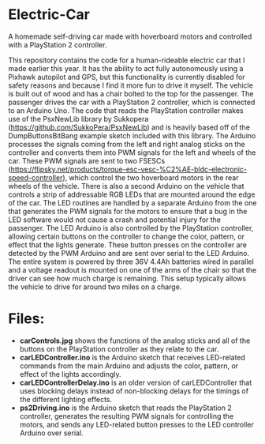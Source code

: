 # Electric-Car
A homemade self-driving car made with hoverboard motors and controlled with a PlayStation 2 controller.

This repository contains the code for a human-rideable electric car that I made earlier this year. It has the ability to act fully autonomously using a Pixhawk autopilot and GPS, but this functionality is currently disabled for safety reasons and because I find it more fun to drive it myself. The vehicle is built out of wood and has a chair bolted to the top for the passenger. The passenger drives the car with a PlayStation 2 controller, which is connected to an Arduino Uno. The code that reads the PlayStation controller makes use of the PsxNewLib library by Sukkopera (https://github.com/SukkoPera/PsxNewLib) and is heavily based off of the DumpButtonsBitBang example sketch included with this library. The Arduino processes the signals coming from the left and right analog sticks on the controller and converts them into PWM signals for the left and wheels of the car. These PWM signals are sent to two FSESCs (https://flipsky.net/products/torque-esc-vesc-%C2%AE-bldc-electronic-speed-controller), which control the two hoverboard motors in the rear wheels of the vehicle. There is also a second Arduino on the vehicle that controls a strip of addressable RGB LEDs that are mounted around the edge of the car. The LED routines are handled by a separate Arduino from the one that generates the PWM signals for the motors to ensure that a bug in the LED software would not cause a crash and potential injury for the passenger. The LED Arduino is also controlled by the PlayStation controller, allowing certain buttons on the controller to change the color, pattern, or effect that the lights generate. These button presses on the controller are detected by the PWM Arduino and are sent over serial to the LED Arduino. The entire system is powered by three 36V 4.4Ah batteries wired in parallel and a voltage readout is mounted on one of the arms of the chair so that the driver can see how much charge is remaining. This setup typically allows the vehicle to drive for around two miles on a charge.

# Files:
  - **carControls.jpg** shows the functions of the analog sticks and all of the buttons on the PlayStation controller as they relate to the car.
  - **carLEDController.ino** is the Arduino sketch that receives LED-related commands from the main Arduino and adjusts the color, pattern, or effect of the lights accordingly.
  - **carLEDControllerDelay.ino** is an older version of carLEDController that uses blocking delays instead of non-blocking delays for the timings of the different lighting effects.
  - **ps2Driving.ino** is the Arduino sketch that reads the PlayStation 2 controller, generates the resulting PWM signals for controlling the motors, and sends any LED-related button presses to the LED controller Arduino over serial.

